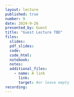 ```yaml
---
layout: lecture
published: true
number: 9
date: 2024-9-26
presented_by: Guest
title: "Guest Lecture TBD"
files:
  slides:
  pdf_slides:
  code:
  code_html:
  notebook:
  notes:
  additional_files:
    - name: A link
      link:
      target: #or leave empty
recording:
---
```

